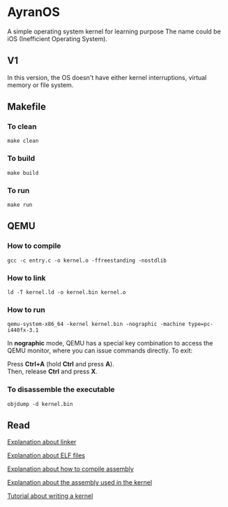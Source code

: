 # AyranOS
A simple operating system kernel for learning purpose
The name could be iOS (Inefficient Operating System).

## V1
In this version, the OS doesn't have either kernel
interruptions, virtual memory or file system.

## Makefile

### To clean

```
make clean
```

### To build

```
make build
```

### To run

```
make run
```

## QEMU

### How to compile

```
gcc -c entry.c -o kernel.o -ffreestanding -nostdlib
```

### How to link

```
ld -T kernel.ld -o kernel.bin kernel.o
```

### How to run

```
qemu-system-x86_64 -kernel kernel.bin -nographic -machine type=pc-i440fx-3.1
```

In **nographic** mode, QEMU has a special key combination to access the QEMU monitor, where you can issue commands directly. To exit:

Press **Ctrl+A** (hold **Ctrl** and press **A**).  
Then, release **Ctrl** and press **X**.

### To disassemble the executable

```
objdump -d kernel.bin
```

## Read

[Explanation about linker](archives/kernel-qemu-c-language/README.md)

[Explanation about ELF files](archives/kernel-qemu-test/README.md)

[Explanation about how to compile assembly](archives/hello-world-assembly/README.md)

[Explanation about the assembly used in the kernel](kernel/asm.md)

[Tutorial about writing a kernel](https://isu-rathnayaka.medium.com/develop-your-own-x86-operating-system-os-2-9b0d41e60499)